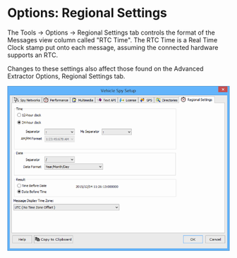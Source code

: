 # Options: Regional Settings

The Tools -> Options -> Regional Settings tab controls the format of the Messages view column called "RTC Time". The RTC Time is a Real Time Clock stamp put onto each message, assuming the connected hardware supports an RTC.

Changes to these settings also affect those found on the Advanced Extractor Options, Regional Settings tab.

![Figure 1: Use the Regional Settings tab to control the RTC Time format in Messages view.](../../../.gitbook/assets/spyRegionalSettings.gif)

